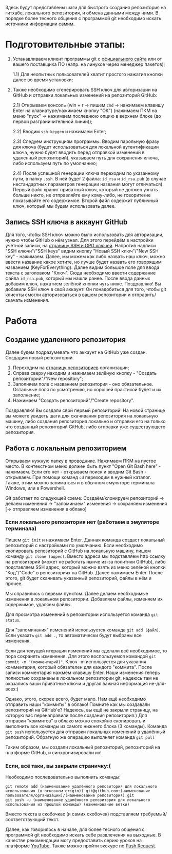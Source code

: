 Здесь будут представлены шаги для быстрого создания репозитория на гитхабе, локального репозитория, и обмена данными между ними. В порядке более тесного общения с программой git необходимо искать источники информации самим.

# Подготовительные этапы:
1) Устанавливаем клиент программы git с [официального сайта](https://git-scm.com/) или от вашего поставщика ПО (напр. на линуксе через менеджер пакетов);

   1.1) Для неопытных пользователей хватит простого нажатия кнопки далее во время установки;
3) Также необходимо сгенерировать SSH ключ для авторизации на GitHub и отправки локальных изменений на репозиторий GitHub:

   2.1) Открываем консоль (win + r -> пишем `cmd` -> нажимаем клавишу Enter на клавиатуре/нажимаем кнопку "ОК") (нажимаем ПКМ на меню "пуск" -> нажимаем последнюю опцию в верхнем блоке (до первой разграничительной линии));

   2.2) Вводим `ssh-keygen` и нажимаем Enter;

   2.3) Следуем инструкциям программы. Вводим парольную фразу для ключа (будет использоваться для локальной аутентификации ключа, нужно будет вводить перед отправкой изменений в удаленный репозиторий), указываем путь для сохранения ключа, либо используем путь по умолчанию;

   2.4) После успешной генерации ключа переходим по указанному пути, в папку `.ssh`. В ней будет 2 файла: `id_rsa` и `id_rsa.pub` (в случае нестандартных параметров генерации названия могут отличаться). Первый файл хранит приватный ключ, который не должен узнать больше никто, не отправляйте ему кому-либо, не говорите/не показывайте его содержимое. Второй файл содержит публичный ключ, который мы будем использовать далее.

## Запись SSH ключа в аккаунт GitHub
Для того, чтобы SSH ключ можно было использовать для авторизации, нужно чтобы GitHub о нём узнал. Для этого перейдём в настройки учётной записи, на [страницу SSH и GPG ключей](https://github.com/settings/keys).
Напротив надписи "SSH ключи"/"SSH keys" видим кнопку "Новый SSH ключ"/"New SSH key" - нажимаем.
Далее, мы можем как либо назвать наш ключ, можно ввести название какое хотите, но лучше будет назвать его говорящим названием (KeyForEverything).
Далее видим большое поле для ввода текста с заголовком "Ключ". Сюда необходимо ввести содержание файла `id_rsa.pub`, который мы нашли ранее.
После ввода данных добавим ключ, нажатием зелёной кнопки чуть ниже.
Поздравляю! Вы добавили SSH ключ в свой аккаунт! Он понадобиться для того, чтобы git клиенты смогли авторизоваться в вашем репозитории и отправить/скачать изменения.


# Работа


## Создание удаленного репозитория
Далее будем подразумевать что аккаунт на GitHub уже создан. Создадим новый репозиторий. 
1) Переходим на [страницу репозиториев](https://github.com/orgs/Brest-Robotics-Lab/repositories) организации;
2) Справа сверху находим и нажимаем зелёную кнопку - "Создать репозиторий"/"New repository";
3) Заполняем поле с названием репозитория - оно обязательное. Остальные поля по усмотрению, но хорошей практикой будет и их заполнение;
4) Нажимаем "Создать репозиторий"/"Create repository".

Поздравляю! Вы создали свой первый репозиторий! На новой странице вы можете увидеть шаги для скачивания репозитория на локальную машину, либо создания репозитория локально и отправки его на только что созданный репозиторий GitHub, либо отправки уже существующего репозитория.

## Работа с локальным репозиторием
Открываем нужную папку в проводнике. Нажимаем ПКМ на пустое место. В контекстном меню должен быть пункт "Open Git Bash here" - нажимаем. Если его нет - открываем поиск и вводим Git Bash - открываем. При помощи команд `cd` переходим в нужный каталог.
Также, этим можно заниматься и в обычном эмуляторе терминала Windows, или в Powershell.

Git работает по следующей схеме:
Создаём/клонируем репозиторий -> делаем изменения -> "запоминаем" изменения -> сохраняем изменения [-> отправляем изменения в облако]

### Если локального репозитория нет (работаем в эмуляторе терминала)
Пишем `git init` и нажимаем Enter. Данная команда создаст локальный репозиторий с настройками по умолчанию.
Если необходимо скопировать репозиторий с GitHub на локальную машину, пишем команду `git clone (адрес)`. Вместо адреса мы подставляем http ссылку на репозиторий (может не работать нынче из-за политики GitHub), либо подставляем SSH адрес, который можно взять из меню зелёной кнопки "Код"/"Code" в репозиториях на GitHub. Далее нажимаем Enter. После этого, git будет скачивать указанный репозиторий, файлы в нём и прочее.

Мы справились с первым пунктом. Далее делаем необходимые изменения в локальном репозитории. Добавляем файлы, изменяем их содержимое, удаляем файлы.

Для просмотра изменений в репозитории используется команда `git status`.

Для "запоминания" изменений используется команда `git add (файл)`. Если указать `git add .`, то автоматически будут выбраны все изменения.

Если для текущей итерации изменений мы сделали всё необходимое, то пора сохранять изменения. Для этого воспользуемся командой `git commit -m "(комментарий)"`. Ключ -m используется для указания комментария, который обязателен для каждого "коммита". После записи комментария нажмём клавишу Enter.
Наши изменения теперь полностью сохранены в локальном репозитории git, надеюсь там не оказались ваши приватные ключи и другая важная информация не-для-всех:)

Однако, этого, скорее всего, будет мало. Нам ещё необходимо отправить наши "коммиты" в облако!
Помните как мы создавали репозиторий на GitHub'е? Надеюсь, вы ещё не закрыли страницу, на которую вас перенаправили после создания репозитория:)
Для отправки "коммитов" в облако можно спокойно скопировать и выполнить все команды из самого нижнего блока (3 команды). Команда `git push` используется для отправки локальных изменений в удалённый репозиторий. Обратную же операцию выполняет команда `git pull`

Таким образом, мы создали локальный репозиторий, репозиторий на платформе GitHub, и синхронизировали их!

### Если, всё таки, вы закрыли страничку:(

Необходимо последовательно выполнить команды:
```
git remote add (наименование удалённого репозитория для локального использования (в основном origin)) git@github.com:(наименование пользователя/организации)/(наименование репозитория).git
git push -u (наименование удалённого репозитория для локального использования из прошлой команды) (наименование ветки)
```
Вместо текста в скобочках (и самих скобочек) подставляем требуемый/соответствующий текст.


Далее, как говорилось в начале, для более тесного общения с программой git необходимо искать себе развлечения на выходные.
В качестве рекомендации могу предоставить серию уроков на платформе [YouTube](https://www.youtube.com/playlist?list=PLoonZ8wII66iUm84o7nadL-oqINzBLk5g).
Также можно пройти экскурс по [Push Request](https://github.com/firstcontributions/first-contributions).
